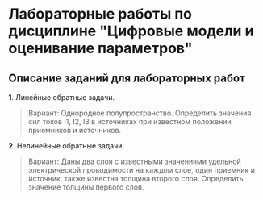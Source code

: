 # Лабораторные работы по дисциплине "Цифровые модели и оценивание параметров" #
## Описание заданий для лабораторных работ ##

**1**. Линейные обратные задачи.
> Вариант: Однородное полупространство. Определить значения сил токов I1, I2, I3 в источниках при известном положении приемников и источников.

**2**. Нелинейные обратные задачи.
> Вариант: Даны два слоя с известными значениями удельной электрической проводимости на каждом слое, один приемник и источник, также известна толщина второго слоя. Определить значение толщины первого слоя.